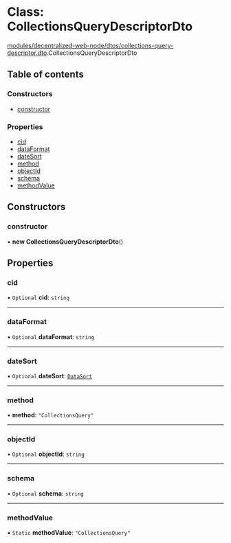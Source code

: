 # Class: CollectionsQueryDescriptorDto

[modules/decentralized-web-node/dtos/collections-query-descriptor.dto](../modules/modules_decentralized_web_node_dtos_collections_query_descriptor_dto.md).CollectionsQueryDescriptorDto

## Table of contents

### Constructors

- [constructor](modules_decentralized_web_node_dtos_collections_query_descriptor_dto.CollectionsQueryDescriptorDto.md#constructor)

### Properties

- [cid](modules_decentralized_web_node_dtos_collections_query_descriptor_dto.CollectionsQueryDescriptorDto.md#cid)
- [dataFormat](modules_decentralized_web_node_dtos_collections_query_descriptor_dto.CollectionsQueryDescriptorDto.md#dataformat)
- [dateSort](modules_decentralized_web_node_dtos_collections_query_descriptor_dto.CollectionsQueryDescriptorDto.md#datesort)
- [method](modules_decentralized_web_node_dtos_collections_query_descriptor_dto.CollectionsQueryDescriptorDto.md#method)
- [objectId](modules_decentralized_web_node_dtos_collections_query_descriptor_dto.CollectionsQueryDescriptorDto.md#objectid)
- [schema](modules_decentralized_web_node_dtos_collections_query_descriptor_dto.CollectionsQueryDescriptorDto.md#schema)
- [methodValue](modules_decentralized_web_node_dtos_collections_query_descriptor_dto.CollectionsQueryDescriptorDto.md#methodvalue)

## Constructors

### constructor

• **new CollectionsQueryDescriptorDto**()

## Properties

### cid

• `Optional` **cid**: `string`

___

### dataFormat

• `Optional` **dataFormat**: `string`

___

### dateSort

• `Optional` **dateSort**: [`DataSort`](../modules/modules_decentralized_web_node_dtos_collections_query_descriptor_dto.md#datasort)

___

### method

• **method**: ``"CollectionsQuery"``

___

### objectId

• `Optional` **objectId**: `string`

___

### schema

• `Optional` **schema**: `string`

___

### methodValue

▪ `Static` **methodValue**: ``"CollectionsQuery"``
